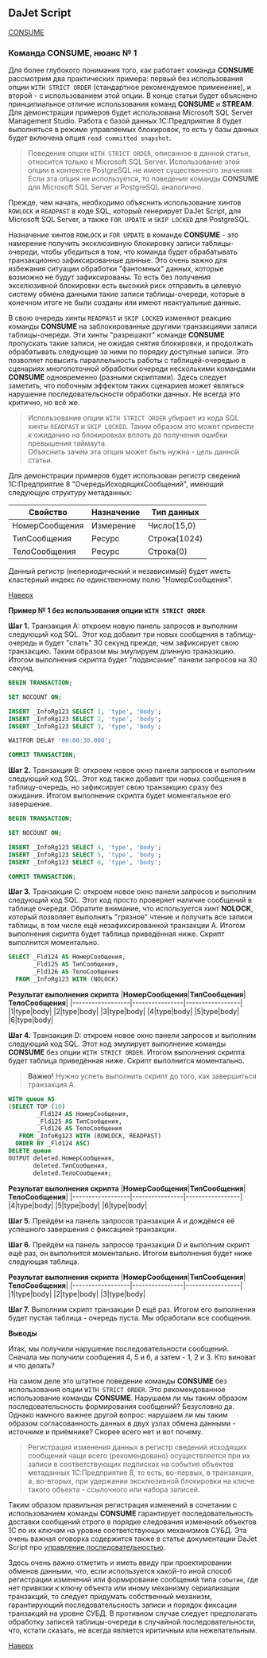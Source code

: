 ## DaJet Script

[CONSUME](https://github.com/zhichkin/dajet/tree/main/doc/dajet-script/databases/consume/README.md)

### Команда CONSUME, нюанс № 1

Для более глубокого понимания того, как работает команда **CONSUME** рассмотрим два практических примера: первый без использования опции ```WITH STRICT ORDER``` (стандартное рекомендуемое применение), и второй - с использованием этой опции. В конце статьи будет объяснено принципиальное отличие использования команд **CONSUME** и **STREAM**. Для демонстрации примеров будет использована Microsoft SQL Server Management Studio. Работа с базой данных 1С:Предприятие 8 будет выполняться в режиме управляемых блокировок, то есть у базы данных будет включена опция ```read committed snapshot```.

> Поведение опции ```WITH STRICT ORDER```, описанное в данной статье, относится только к Microsoft SQL Server. Использование этой опции в контексте PostgreSQL не имеет существенного значения. Если эта опция не используется, то поведение команды **CONSUME** для Microsoft SQL Server и PostgreSQL аналогично.

Прежде, чем начать, необходимо объяснить использование хинтов ```ROWLOCK``` и ```READPAST``` в коде SQL, который генерирует DaJet Script, для Microsoft SQL Server, а также ```FOR UPDATE``` и ```SKIP LOCKED``` для PostgreSQL.

Назначение хинтов ```ROWLOCK``` и ```FOR UPDATE``` в команде **CONSUME** - это намерение получить эксклюзивную блокировку записи таблицы-очереди, чтобы убедиться в том, что команда будет обрабатывать транзакционно зафиксированные данные. Это очень важно для избежания ситуации обработки "фантомных" данных, которые возможно не будут зафиксированы. То есть без получения эксклюзивной блокировки есть высокий риск отправить в целевую систему обмена данными такие записи таблицы-очереди, которые в конечном итоге не были созданы или имеют неактуальные данные.

В свою очередь хинты ```READPAST``` и ```SKIP LOCKED``` изменяют реакцию команды **CONSUME** на заблокированные другими транзакциями записи таблицы-очереди. Эти хинты "разрешают" команде **CONSUME** пропускать такие записи, не ожидая снятия блокировки, и продолжать обрабатывать следующие за ними по порядку доступные записи. Это позволяет повысить параллельность работы с таблицей-очередью в сценариях многопоточной обработки очереди несколькими командами **CONSUME** одновременно (разными скриптами). Здесь следует заметить, что побочным эффектом таких сценариев может являться нарушение последовательсности обработки данных. Не всегда это критично, но всё же.

> Использование опции ```WITH STRICT ORDER``` убирает из кода SQL хинты ```READPAST``` и ```SKIP LOCKED```. Таким образом это может привести к ожиданию на блокировках вплоть до получения ошибки превышения таймаута.<br>Объяснить зачем эта опция может быть нужна - цель данной статьи.

Для демонстрации примеров будет использован регистр сведений 1С:Предприятие 8 "ОчередьИсходящихСообщений", имеющий следующую структуру метаданных:

|**Свойство**|**Назначение**|**Тип данных**|
|------------|--------------|--------------|
|НомерСообщения|Измерение|Число(15,0)|
|ТипСообщения|Ресурс|Строка(1024)|
|ТелоСообщения|Ресурс|Строка(0)|

Данный регистр (непериодический и независимый) будет иметь кластерный индекс по единственному полю "НомерСообщения".

[Наверх](#команда-consume-нюанс--1)

**Пример № 1 без использования опции ```WITH STRICT ORDER```**

**Шаг 1.** Транзакция A: откроем новую панель запросов и выполним следующий код SQL. Этот код добавит три новых сообщения в таблицу-очередь и будет "спать" 30 секунд прежде, чем зафиксирует свою транзакцию. Таким образом мы эмулируем длинную траназкцию. Итогом выполнения скрипта будет "подвисание" панели запросов на 30 секунд.

```SQL
BEGIN TRANSACTION;

SET NOCOUNT ON;

INSERT _InfoRg123 SELECT 1, 'type', 'body';
INSERT _InfoRg123 SELECT 2, 'type', 'body';
INSERT _InfoRg123 SELECT 3, 'type', 'body';

WAITFOR DELAY '00:00:30.000';

COMMIT TRANSACTION;
```

**Шаг 2.** Транзакция B: откроем новое окно панели запросов и выполним следующий код SQL. Этот код также добавит три новых сообщения в таблицу-очередь, но зафиксирует свою транзакцию сразу без ожидания. Итогом выполнения скрипта будет моментальное его завершение.

```SQL
BEGIN TRANSACTION;

SET NOCOUNT ON;

INSERT _InfoRg123 SELECT 4, 'type', 'body';
INSERT _InfoRg123 SELECT 5, 'type', 'body';
INSERT _InfoRg123 SELECT 6, 'type', 'body';

COMMIT TRANSACTION;
```

**Шаг 3.** Транзакция C: откроем новое окно панели запросов и выполним следующий код SQL. Этот код просто проверяет наличие сообщений в таблице очереди. Обратите внимание, что используется хинт **NOLOCK**, который позволяет выполнить "грязное" чтение и получить все записи таблицы, в том числе ещё незафиксированной транзакции A. Итогом выполнения скрипта будет таблица приведённая ниже. Скрипт выполнится моментально.

```SQL
SELECT _Fld124 AS НомерСообщения,
       _Fld125 AS ТипСообщения,
       _Fld126 AS ТелоСообщения
  FROM _InfoRg123 WITH (NOLOCK)
```

**Результат выполнения скрипта**
|**НомерСообщения**|**ТипСообщения**|**ТелоСообщения**|
|------------------|----------------|-----------------|
|1|type|body|
|2|type|body|
|3|type|body|
|4|type|body|
|5|type|body|
|6|type|body|

**Шаг 4.** Транзакция D: откроем новое окно панели запросов и выполним следующий код SQL. Этот код эмулирует выполнение команды **CONSUME** без опции ```WITH STRICT ORDER```. Итогом выполнения скрипта будет таблица приведённая ниже. Скрипт выполнится моментально.

> **Важно!** Нужно успеть выполнить скрипт до того, как завершиться транзакция A.

```SQL
WITH queue AS 
(SELECT TOP (10)
        _Fld124 AS НомерСообщения,
        _Fld125 AS ТипСообщения,
        _Fld126 AS ТелоСообщения
   FROM _InfoRg123 WITH (ROWLOCK, READPAST)
  ORDER BY _Fld124 ASC)
DELETE queue
OUTPUT deleted.НомерСообщения,
       deleted.ТипСообщения,
       deleted.ТелоСообщения;
```
**Результат выполнения скрипта**
|**НомерСообщения**|**ТипСообщения**|**ТелоСообщения**|
|------------------|----------------|-----------------|
|4|type|body|
|5|type|body|
|6|type|body|

**Шаг 5.** Прейдём на панель запросов транзакции A и дождёмся её успешного завершения с фиксацией транзакции.

**Шаг 6.** Прейдём на панель запросов транзакции D и выполним скрипт ещё раз, он выполнится моментально. Итогом выполнения будет ниже следующая таблица.

**Результат выполнения скрипта**
|**НомерСообщения**|**ТипСообщения**|**ТелоСообщения**|
|------------------|----------------|-----------------|
|1|type|body|
|2|type|body|
|3|type|body|

**Шаг 7.** Выполним скрипт транзакции D ещё раз. Итогом его выполнения будет пустая таблица - очередь пуста. Мы обработали все сообщения.

**Выводы**

Итак, мы получили нарушение последовательности сообщений. Сначала мы получили сообщения 4, 5 и 6, а затем - 1, 2 и 3. Кто виноват и что делать?

На самом деле это штатное поведение команды **CONSUME** без использования опции ```WITH STRICT ORDER```. Это рекомендованное использование команды **CONSUME**. Нарушаем ли мы таким образом последовательсность формирования сообщений? Безусловно да. Однако намного важнее другой вопрос: нарушаем ли мы таким образом согласованность данных в двух узлах обмена данными - источнике и приёмнике? Скорее всего нет и вот почему.

> Регистрация изменения данных в регистр сведений исходящих сообщений чаще всего (рекомендовано) осуществляется при их записи в соответствующих подписках на события объектов метаданных 1С:Предприятие 8, то есть, во-первых, в транзакции, а, во-вторых, при удержании эксклюзивной блокировки на ключе такого объекта - ссылочного или набора записей.

Таким образом правильная регистрация изменений в сочетании с использованием команды **CONSUME** гарантирует последовательность доставки сообщений строго в порядке следования изменений объектов 1С по их ключам на уровне соответствующих механизмов СУБД. Эта очень важная оговорка содержится также в статье документации DaJet Script про [управление последовательностью](https://github.com/zhichkin/dajet/blob/main/doc/dajet-script/sequence/README.md).

Здесь очень важно отметить и иметь ввиду при проектировании обменов данными, что, если используется какой-то иной способ регистрации изменений или формирование сообщений типа ```событие```, где нет привязки к ключу объекта или иному механизму сериализации транзакций, то следует придумать собственный механизм, гарантирующий последовательсность записи и порядок фиксации транзакций на уровне СУБД. В противном случае следует предполагать обработку записей таблицы-очереди в случайной последовательности, что, кстати сказать, не всегда является критичным или нежелательным.

[Наверх](#команда-consume-нюанс--1)
